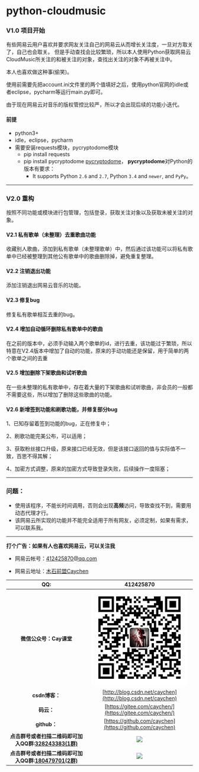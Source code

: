 # python-cloudmusic

### V1.0 项目开始

有些网易云用户喜欢并要求网友关注自己的网易云从而增长关注度，一旦对方取关了，自己也会取关。
但是手动查找会比较繁琐，所以本人使用Python获取网易云CloudMusic所关注的和被关注的对象，查找出关注的对象不再被关注中。

本人也喜欢做这种事(偷笑)。

使用前需要先把account.ini文件里的两个值填好之后，使用python官网的idle或者eclipse，pycharm等运行main.py即可。

由于现在网易云对音乐的版权管控比较严，所以才会出现后续的功能小迭代。



#### 前提

* python3+
* idle，eclipse，pycharm
* 需要安装requests模块，pycryptodome模块
  * pip install requests
  * pip install pycryptodome [pycryptodome](https://pypi.org/project/pycryptodome/)， **pycryptodome**对Python的版本有要求：
    * It supports Python `2.6` and `2.7`, Python `3.4` and `newer`, and `PyPy`。



--------

### V2.0 重构

按照不同功能或模块进行包管理，包括登录，获取关注对象以及获取未被关注的对象。



#### V2.1 私有歌单（未整理）去重歌曲功能

收藏别人歌曲，添加到私有歌单（未整理歌单）中，然后通过该功能可以将私有歌单中已经被整理到其他公有歌单中的歌曲删除掉，避免重复整理。



#### V2.2 注销退出功能

添加注销退出网易云音乐的功能。



#### V2.3 修复bug

修复私有歌单相互去重的bug。



#### V2.4 增加自动循环删除私有歌单中的歌曲

在之前的版本中，必须手动输入两个歌单的id，进行去重，该功能过于繁琐，所以特意在V2.4版本中增加了自动的功能，原来的手动功能还是保留，用于简单的两个歌单之间的去重



#### V2.5 增加删除下架歌曲和试听歌曲

在一些未整理的私有歌单中，存在着大量的下架歌曲和试听歌曲，非会员的一般都不需要这些，所以增加了删除这些歌曲的功能。



#### V2.6 新增签到功能和刷歌功能，并修复部分bug

1、已知存留着签到功能的bug，正在修复中；

2、刷歌功能完美公布，可以适用；

3、获取粉丝接口升级，原来接口已经无效，但是该接口返回的值与实际值不一致，百思不得其解；

4、加密方式调整，原来的加密方式导致登录失败，后续操作一度阻塞；

---

### 问题：

* 使用该程序，不能长时间调用，否则会出现**高频**访问，导致查找不到，需要用动态代理才行。
* 该网易云所实现的功能并不能完全适用于所有网友，必须定制，如果有需求，可以联系我。



---



**打个广告：如果有人也喜欢网易云，可以关注我**

*  网易云帐号：412425870@qq.com

*  网易云地址：[木石前盟Caychen](https://music.163.com/#/user/home?id=137378260)

|                           **QQ:**                            |                        **412425870**                         |
| :----------------------------------------------------------: | :----------------------------------------------------------: |
|                   **微信公众号：Cay课堂**                    | ![](https://github.com/caychen/readme/raw/master/img/%E5%BE%AE%E4%BF%A1%E5%85%AC%E4%BC%97%E5%8F%B7.jpg) |
|                        **csdn博客：**                        | [http://blog.csdn.net/caychen](http://blog.csdn.net/caychen) |
|                          **码云：**                          |   [https://gitee.com/caychen/](https://gitee.com/caychen/)   |
|                         **github：**                         |   [https://github.com/caychen](https://github.com/caychen)   |
| **点击群号或者扫描二维码即可加入QQ群:[328243383(1群)](https://jq.qq.com/?_wv=1027&k=5wfhR5N)** | ![](https://github.com/caychen/readme/raw/master/img/1%E7%BE%A4.png) |
| **点击群号或者扫描二维码即可加入QQ群:[180479701(2群)](https://jq.qq.com/?_wv=1027&k=5DFkoIm)** | ![](https://github.com/caychen/readme/raw/master/img/2%E7%BE%A4.png) |